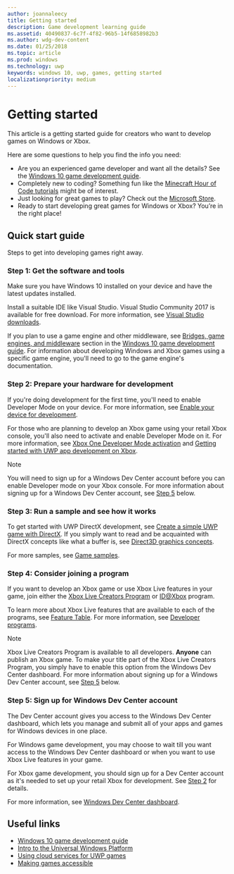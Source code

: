 ```yaml
---
author: joannaleecy
title: Getting started
description: Game development learning guide
ms.assetid: 40490837-6c7f-4f82-96b5-14f6858982b3
ms.author: wdg-dev-content
ms.date: 01/25/2018
ms.topic: article
ms.prod: windows
ms.technology: uwp
keywords: windows 10, uwp, games, getting started
localizationpriority: medium
---
```


# Getting started

This article is a getting started guide for creators who want to develop games on Windows or Xbox. 

Here are some questions to help you find the info you need:
* Are you an experienced game developer and want all the details? See the [Windows 10 game development guide](e2e.md).
* Completely new to coding? Something fun like the [Minecraft Hour of Code tutorials](https://code.org/minecraft) might be of interest.
* Just looking for great games to play? Check out the [Microsoft Store](https://www.microsoft.com/store).
* Ready to start developing great games for Windows or Xbox?  You’re in the right place!

## Quick start guide

Steps to get into developing games right away.

### Step 1: Get the software and tools

Make sure you have Windows 10 installed on your device and have the latest updates installed.

Install a suitable IDE like Visual Studio. Visual Studio Community 2017 is available for free download. For more information, see [Visual Studio downloads](https://www.visualstudio.com/downloads/).

If you plan to use a game engine and other middleware, see [Bridges, game engines, and middleware](e2e.md#bridges-game-engines-and-middleware) section in the [Windows 10 game development guide](e2e.md). For information about developing Windows and Xbox games using a specific game engine, you'll need to go to the game engine's documentation.

### Step 2: Prepare your hardware for development

If you're doing development for the first time, you'll need to enable Developer Mode on your device. For more information, see [Enable your device for development](../get-started/enable-your-device-for-development.md).

For those who are planning to develop an Xbox game using your retail Xbox console, you'll also need to activate and enable Developer Mode on it. For more information, see [Xbox One Developer Mode activation](../xbox-apps/devkit-activation.md) and [Getting started with UWP app development on Xbox](../xbox-apps/getting-started.md). 

> [!Note]
> You will need to sign up for a Windows Dev Center account before you can enable Developer mode on your Xbox console. For more information about signing up for a Windows Dev Center account, see [Step 5](#step-5-sign-up-for-windows-dev-center-account) below.

### Step 3: Run a sample and see how it works

To get started with UWP DirectX development, see [Create a simple UWP game with DirectX](tutorial--create-your-first-uwp-directx-game.md). If you simply want to read and be acquainted with DirectX concepts like what a buffer is, see [Direct3D graphics concepts](../graphics-concepts/index.md).

For more samples, see [Game samples](e2e.md#game-samples).

### Step 4: Consider joining a program

If you want to develop an Xbox game or use Xbox Live features in your game, join either the [Xbox Live Creators Program](https://developer.microsoft.com/games/xbox/xboxlive/creator) or [ID@Xbox](http://www.xbox.com/Developers/id) program. 

To learn more about Xbox Live features that are available to each of the programs, see [Feature Table](../xbox-live/developer-program-overview.md#feature-table). For more information, see [Developer programs](e2e.md#developer-programs).

> [!Note]
> Xbox Live Creators Program is available to all developers. **Anyone** can publish an Xbox game. To make your title part of the Xbox Live Creators Program, you simply have to enable this option from the Windows Dev Center dashboard. For more information about signing up for a Windows Dev Center account, see [Step 5](#step-5-sign-up-for-windows-dev-center-account) below.

### Step 5: Sign up for Windows Dev Center account

The Dev Center account gives you access to the Windows Dev Center dashboard, which lets you manage and submit all of your apps and games for Windows devices in one place.

For Windows game development, you may choose to wait till you want access to the Windows Dev Center dashboard or when you want to use Xbox Live features in your game.

For Xbox game development, you should sign up for a Dev Center account as it's needed to set up your retail Xbox for development. See [Step 2](#step-2-prepare-your-hardware-for-development) for details.

For more information, see [Windows Dev Center dashboard](../publish/using-the-windows-dev-center-dashboard.md).

## Useful links

* [Windows 10 game development guide](e2e.md)
* [Intro to the Universal Windows Platform](../get-started/universal-application-platform-guide.md)
* [Using cloud services for UWP games](cloud-for-games.md)
* [Making games accessible](accessibility-for-games.md)